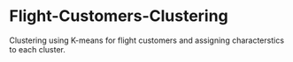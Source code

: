# Flight-Customers-Clustering
Clustering using K-means for flight customers and assigning characterstics to each cluster.

